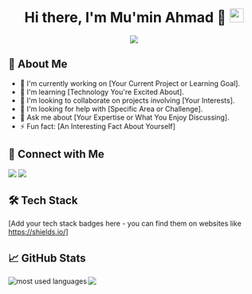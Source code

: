 <h1 align="center">
  Hi there, I'm Mu'min Ahmad 👋
  <img src="https://media.giphy.com/media/hvRJCLFzcasrR4ia7z/giphy.gif" width="28">
</h1>

<!-- Typing SVG (Optional - Customize the text below) -->
<p align="center">
  <a href="https://github.com/DenverCoder1/readme-typing-svg"><img src="https://readme-typing-svg.herokuapp.com/?lines=An%20Implementaition%20Specialist%20%20%20;Passionate%20About%20learning%20%20%20&font=Fira%20Code&center=true&width=440&height=45&color=f75c7e&vCenter=true&size=22"></a>
</p> 

## 🚀 About Me

- 🔭 I'm currently working on [Your Current Project or Learning Goal].
- 🌱 I'm learning [Technology You're Excited About].
- 👯 I'm looking to collaborate on projects involving [Your Interests]. 
- 🤔 I'm looking for help with [Specific Area or Challenge].
- 💬 Ask me about [Your Expertise or What You Enjoy Discussing].
- ⚡ Fun fact: [An Interesting Fact About Yourself]

## 🔗 Connect with Me

<a href="[Your LinkedIn Profile]" target="_blank"><img src="https://img.shields.io/badge/-LinkedIn-0077B5?style=for-the-badge&logo=Linkedin&logoColor=white"/></a>
<a href="[Your Twitter Profile]" target="_blank"><img src="https://img.shields.io/badge/-Twitter-1DA1F2?style=for-the-badge&logo=twitter&logoColor=white"/></a> 
<!-- Add more platforms as needed -->

## 🛠 Tech Stack

[Add your tech stack badges here - you can find them on websites like https://shields.io/]

## 📈 GitHub Stats

<img align="left" src="https://github-readme-stats.vercel.app/api/top-langs?username=X-Mumin&show_icons=true&locale=en&layout=compact&theme=radical" alt="most used languages" />

<a href="https://komarev.com/ghpvc/?username=X-Mumin&style=for-the-badge">
    <img src="https://komarev.com/ghpvc/?username=X-Mumin&style=for-the-badge">
</a>
